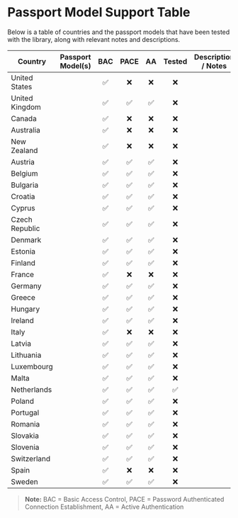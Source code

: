 
# Passport Model Support Table

Below is a table of countries and the passport models that have been tested with the library, along with relevant notes and descriptions.

| Country       | Passport Model(s)         | BAC        | PACE         | AA        | Tested    | Description / Notes                                   |
|---------------|---------------------------|:----------:|:------------:|:---------:|:---------:|-------------------------------------------------------|
| United States |                           | ✅         | ❌          | ❌        | ❌       |                                                       |
| United Kingdom|                           | ✅         | ✅          | ✅        | ❌       |                                                       |
| Canada        |                           | ✅         | ❌          | ❌        | ❌       |                                                       |
| Australia     |                           | ✅         | ❌          | ❌        | ❌       |                                                       |
| New Zealand   |                           | ✅         | ❌          | ❌        | ❌       |                                                       |
| Austria       |                           | ✅         | ✅          | ✅        | ❌       |                                                       |
| Belgium       |                           | ✅         | ✅          | ✅        | ❌       |                                                       |
| Bulgaria      |                           | ✅         | ✅          | ✅        | ❌       |                                                       |
| Croatia       |                           | ✅         | ✅          | ✅        | ❌       |                                                       |
| Cyprus        |                           | ✅         | ✅          | ✅        | ❌       |                                                       |
| Czech Republic|                           | ✅         | ✅          | ✅        | ❌       |                                                       |
| Denmark       |                           | ✅         | ✅          | ✅        | ❌       |                                                       |
| Estonia       |                           | ✅         | ✅          | ✅        | ❌       |                                                       |
| Finland       |                           | ✅         | ✅          | ✅        | ❌       |                                                       |
| France        |                           | ✅         | ❌          | ❌        | ❌       |                                                       |
| Germany       |                           | ✅         | ✅          | ✅        | ❌       |                                                       |
| Greece        |                           | ✅         | ✅          | ✅        | ❌       |                                                       |
| Hungary       |                           | ✅         | ✅          | ✅        | ❌       |                                                       |
| Ireland       |                           | ✅         | ✅          | ✅        | ❌       |                                                       |
| Italy         |                           | ✅         | ❌          | ❌        | ❌       |                                                       |
| Latvia        |                           | ✅         | ✅          | ✅        | ❌       |                                                       |
| Lithuania     |                           | ✅         | ✅          | ✅        | ❌       |                                                       |
| Luxembourg    |                           | ✅         | ✅          | ✅        | ❌       |                                                       |
| Malta         |                           | ✅         | ✅          | ✅        | ❌       |                                                       |
| Netherlands   |                           | ✅         | ✅          | ✅        | ✅       |                                                       |
| Poland        |                           | ✅         | ✅          | ✅        | ❌       |                                                       |
| Portugal      |                           | ✅         | ✅          | ✅        | ❌       |                                                       |
| Romania       |                           | ✅         | ✅          | ✅        | ❌       |                                                       |
| Slovakia      |                           | ✅         | ✅          | ✅        | ❌       |                                                       |
| Slovenia      |                           | ✅         | ✅          | ✅        | ❌       |                                                       |
| Switzerland   |                           | ✅         | ✅          | ✅        | ❌       |                                                       |
| Spain         |                           | ✅         | ❌          | ❌        | ❌       |                                                       |
| Sweden        |                           | ✅         | ✅          | ✅        | ❌       |                                                       |

> **Note:** BAC = Basic Access Control, PACE = Password Authenticated Connection Establishment, AA = Active Authentication
